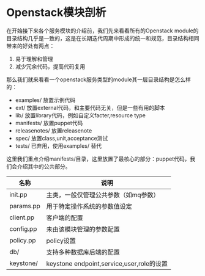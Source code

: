 # Openstack模块剖析

在开始接下来各个服务模块的介绍前，我们先来看看所有的Openstack module的目录结构几乎是一致的，这是在长期迭代周期中形成的统一和规范，目录结构相同带来的好处有两点：

1. 易于理解和管理
2. 减少冗余代码，提高代码复用

那么我们就来看看一个openstack服务类型的module其一层目录结构是怎么样的：

* examples/      放置示例代码   
* ext/           放置external代码，和主要代码无关，但是一些有用的脚本
* lib/           放置library代码，例如自定义facter,resource type
* manifests/     放置puppet代码
* releasenotes/  放置releasenote
* spec/          放置class,unit,acceptance测试
* tests/         已弃用，使用examples/ 替代


这里我们重点介绍manifests/目录，这里放置了最核心的部分：puppet代码，我们会介绍其中的公共部分。

| 名称 | 说明 |
| -- | -- |
| init.pp | 主类，一般仅管理公共参数（如mq参数） |
| params.pp | 用于特定操作系统的参数值设定 |
| client.pp | 客户端的配置 |
| config.pp | 未由该模块管理的参数配置 |
| policy.pp | policy设置 |
| db/ | 支持多种数据库后端的配置 |
| keystone/ | keystone endpoint,service,user,role的设置 |

